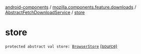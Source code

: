 [android-components](../../index.md) / [mozilla.components.feature.downloads](../index.md) / [AbstractFetchDownloadService](index.md) / [store](./store.md)

# store

`protected abstract val store: `[`BrowserStore`](../../mozilla.components.browser.state.store/-browser-store/index.md) [(source)](https://github.com/mozilla-mobile/android-components/blob/master/components/feature/downloads/src/main/java/mozilla/components/feature/downloads/AbstractFetchDownloadService.kt#L83)